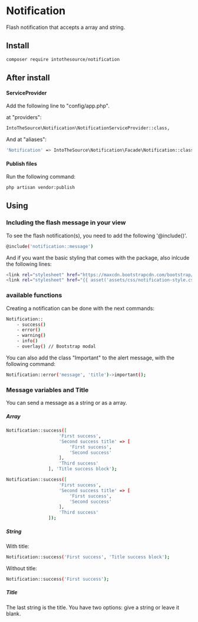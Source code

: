 # Notification
Flash notification that accepts a array and string.

## Install
```bash
composer require intothesource/notification
```

## After install

#### ServiceProvider
Add the following line to "config/app.php".

at "providers":

```bash
IntoTheSource\Notification\NotificationServiceProvider::class,
```

And at "aliases":

```bash
'Notification' => IntoTheSource\Notification\Facade\Notification::class,
```

#### Publish files
Run the following command:

```bash
php artisan vendor:publish
```

## Using

### Including the flash message in your view
To see the flash notification(s), you need to add the following '@include()'.

```bash
@include('notification::message')
```
And if you want the basic styling that comes with the package, also inlcude the following lines:
```bash
<link rel="stylesheet" href="https://maxcdn.bootstrapcdn.com/bootstrap/3.3.5/css/bootstrap.min.css">
<link rel="stylesheet" href="{{ asset('assets/css/notification-style.css') }}">
```

### available functions
Creating a notification can be done with the next commands:

```bash
Notification::
    - success()
    - error()
    - warning()
    - info()
    - overlay() // Bootstrap modal
```

You can also add the class "Important" to the alert message, with the following command:

```bash
Notification::error('message', 'title')->important();
```

### Message variables and Title
You can send a message as a string or as a array.

##### Array
```bash
Notification::success([
                    'First success',
                    'Second success title' => [
                        'First success',
                        'Second success'
                    ],
                    'Third success'
                ], 'Title success block');

Notification::success([
                    'First success',
                    'Second success title' => [
                        'First success',
                        'Second success'
                    ],
                    'Third success'
                ]);
```

##### String
With title:

```bash
Notification::success('First success', 'Title success block');
```

Without title:

```bash
Notification::success('First success');
```

##### Title

The last string is the title. You have two options: give a string or leave it blank.